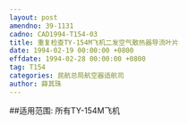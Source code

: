 ```yaml
---
layout: post
amendno: 39-1131
cadno: CAD1994-T154-03
title: 重复检查TY-154M飞机二发空气散热器导流叶片
date: 1994-02-19 00:00:00 +0800
effdate: 1994-02-28 00:00:00 +0800
tag: T154
categories: 民航总局航空器适航司
author: 薛其珠
---
```


##适用范围:
所有TY-154M飞机

